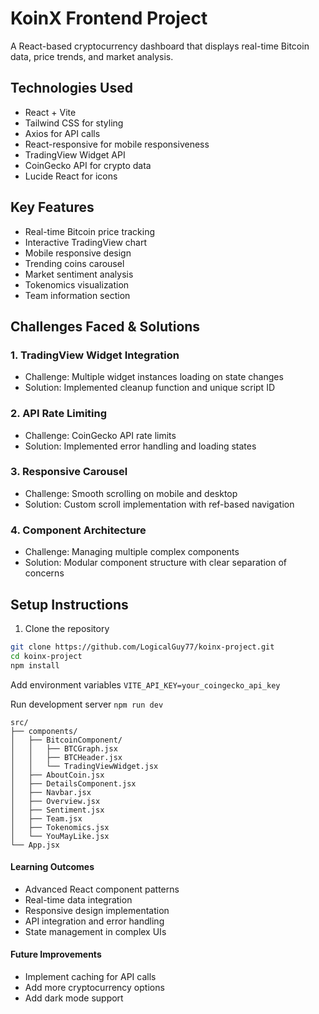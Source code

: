 # KoinX Frontend Project

A React-based cryptocurrency dashboard that displays real-time Bitcoin data, price trends, and market analysis.

## Technologies Used
- React + Vite
- Tailwind CSS for styling
- Axios for API calls
- React-responsive for mobile responsiveness
- TradingView Widget API
- CoinGecko API for crypto data
- Lucide React for icons

## Key Features
- Real-time Bitcoin price tracking
- Interactive TradingView chart
- Mobile responsive design
- Trending coins carousel
- Market sentiment analysis
- Tokenomics visualization
- Team information section

## Challenges Faced & Solutions

### 1. TradingView Widget Integration
- Challenge: Multiple widget instances loading on state changes
- Solution: Implemented cleanup function and unique script ID

### 2. API Rate Limiting
- Challenge: CoinGecko API rate limits
- Solution: Implemented error handling and loading states

### 3. Responsive Carousel
- Challenge: Smooth scrolling on mobile and desktop
- Solution: Custom scroll implementation with ref-based navigation

### 4. Component Architecture
- Challenge: Managing multiple complex components
- Solution: Modular component structure with clear separation of concerns

## Setup Instructions
1. Clone the repository
```bash
git clone https://github.com/LogicalGuy77/koinx-project.git
cd koinx-project
npm install
```
Add environment variables
```VITE_API_KEY=your_coingecko_api_key```

Run development server
```npm run dev```
```
src/
├── components/
│   ├── BitcoinComponent/
│   │   ├── BTCGraph.jsx
│   │   ├── BTCHeader.jsx
│   │   └── TradingViewWidget.jsx
│   ├── AboutCoin.jsx
│   ├── DetailsComponent.jsx
│   ├── Navbar.jsx
│   ├── Overview.jsx
│   ├── Sentiment.jsx
│   ├── Team.jsx
│   ├── Tokenomics.jsx
│   └── YouMayLike.jsx
└── App.jsx
```

#### Learning Outcomes
* Advanced React component patterns
* Real-time data integration
* Responsive design implementation
* API integration and error handling
* State management in complex UIs
#### Future Improvements
* Implement caching for API calls
* Add more cryptocurrency options
* Add dark mode support
